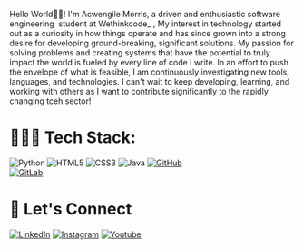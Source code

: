 Hello World👋🏾! I'm Acwengile Morris, a driven and enthusiastic software engineering  student at Wethinkcode_ ,
My interest in technology started out as a curiosity in how things operate and has since grown into a strong desire for developing ground-breaking, significant solutions. My passion for solving problems and creating systems that have the potential to truly impact the world is fueled by every line of code I write. In an effort to push the envelope of what is feasible, I am continuously investigating new tools, languages, and technologies. I can't wait to keep developing, learning, and working with others as I want to contribute significantly to the rapidly changing tceh sector!

# 👩🏾‍💻 Tech Stack:
 ![Python](https://img.shields.io/badge/python-3670A0?style=for-the-badge&logo=python&logoColor=ffdd54)
 ![HTML5](https://img.shields.io/badge/html5-%23E34F26.svg?style=for-the-badge&logo=html5&logoColor=white)
 ![CSS3](https://img.shields.io/badge/css3-%231572B6.svg?style=for-the-badge&logo=css3&logoColor=white)
  ![Java](https://img.shields.io/badge/java-%23ED8B00.svg?style=for-the-badge&logo=openjdk&logoColor=white)
 [![GitHub](https://img.shields.io/badge/-GitHub-181717?logo=github&logoColor=white)](https://github.com/)  
 [![GitLab](https://img.shields.io/badge/-GitLab-FCA121?logo=gitlab&logoColor=white)](https://gitlab.com/)

# 🔗 Let's Connect
[![LinkedIn](https://img.shields.io/badge/LinkedIn-%230077B5.svg?logo=linkedin&logoColor=white)](https://www.linkedin.com/in/acwengile-morris-95a3bb317/) [![Instagram](https://img.shields.io/badge/Instagram-%23E4405F.svg?logo=Instagram&logoColor=white)](https://www.instagram.com/cweng.z/?locale=en_US%2Cen_GB%2Cen_US%2Cen_GB%2Cen_US%2Cen_GB%2Cen_US%2Cen_GB&hl=am-et) [![Youtube](https://img.shields.io/badge/YouTube-%230077B5.svg?logo=YouTube&logoColor=red)](https://www.youtube.com/@cwengz) 
